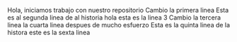 Hola, iniciamos trabajo con nuestro repositorio Cambio la  primera  linea
Esta  es  al  segunda  linea  de al  historia
hola esta es la linea 3  Cambio la  tercera  linea
la cuarta linea despues de mucho esfuerzo
Esta es  la quinta linea  de  la  histora
este es la sexta linea
